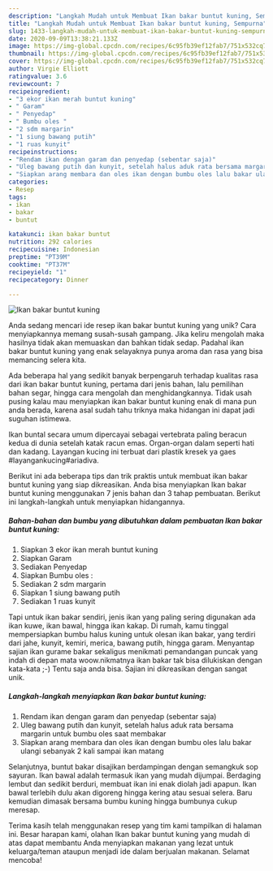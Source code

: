```yaml
---
description: "Langkah Mudah untuk Membuat Ikan bakar buntut kuning, Sempurna"
title: "Langkah Mudah untuk Membuat Ikan bakar buntut kuning, Sempurna"
slug: 1433-langkah-mudah-untuk-membuat-ikan-bakar-buntut-kuning-sempurna
date: 2020-09-09T13:38:21.133Z
image: https://img-global.cpcdn.com/recipes/6c95fb39ef12fab7/751x532cq70/ikan-bakar-buntut-kuning-foto-resep-utama.jpg
thumbnail: https://img-global.cpcdn.com/recipes/6c95fb39ef12fab7/751x532cq70/ikan-bakar-buntut-kuning-foto-resep-utama.jpg
cover: https://img-global.cpcdn.com/recipes/6c95fb39ef12fab7/751x532cq70/ikan-bakar-buntut-kuning-foto-resep-utama.jpg
author: Virgie Elliott
ratingvalue: 3.6
reviewcount: 7
recipeingredient:
- "3 ekor ikan merah buntut kuning"
- " Garam"
- " Penyedap"
- " Bumbu oles "
- "2 sdm margarin"
- "1 siung bawang putih"
- "1 ruas kunyit"
recipeinstructions:
- "Rendam ikan dengan garam dan penyedap (sebentar saja)"
- "Uleg bawang putih dan kunyit, setelah halus aduk rata bersama margarin untuk bumbu oles saat membakar"
- "Siapkan arang membara dan oles ikan dengan bumbu oles lalu bakar ulangi sebanyak 2 kali sampai ikan matang"
categories:
- Resep
tags:
- ikan
- bakar
- buntut

katakunci: ikan bakar buntut 
nutrition: 292 calories
recipecuisine: Indonesian
preptime: "PT39M"
cooktime: "PT37M"
recipeyield: "1"
recipecategory: Dinner

---
```



![Ikan bakar buntut kuning](https://img-global.cpcdn.com/recipes/6c95fb39ef12fab7/751x532cq70/ikan-bakar-buntut-kuning-foto-resep-utama.jpg)

Anda sedang mencari ide resep ikan bakar buntut kuning yang unik? Cara menyiapkannya memang susah-susah gampang. Jika keliru mengolah maka hasilnya tidak akan memuaskan dan bahkan tidak sedap. Padahal ikan bakar buntut kuning yang enak selayaknya punya aroma dan rasa yang bisa memancing selera kita.

Ada beberapa hal yang sedikit banyak berpengaruh terhadap kualitas rasa dari ikan bakar buntut kuning, pertama dari jenis bahan, lalu pemilihan bahan segar, hingga cara mengolah dan menghidangkannya. Tidak usah pusing kalau mau menyiapkan ikan bakar buntut kuning enak di mana pun anda berada, karena asal sudah tahu triknya maka hidangan ini dapat jadi suguhan istimewa.

Ikan buntal secara umum dipercayai sebagai vertebrata paling beracun kedua di dunia setelah katak racun emas. Organ-organ dalam seperti hati dan kadang. Layangan kucing ini terbuat dari plastik kresek ya gaes #layangankucing#ariadiva.


Berikut ini ada beberapa tips dan trik praktis untuk membuat ikan bakar buntut kuning yang siap dikreasikan. Anda bisa menyiapkan Ikan bakar buntut kuning menggunakan 7 jenis bahan dan 3 tahap pembuatan. Berikut ini langkah-langkah untuk menyiapkan hidangannya.

<!--inarticleads1-->

##### Bahan-bahan dan bumbu yang dibutuhkan dalam pembuatan Ikan bakar buntut kuning:

1. Siapkan 3 ekor ikan merah buntut kuning
1. Siapkan  Garam
1. Sediakan  Penyedap
1. Siapkan  Bumbu oles :
1. Sediakan 2 sdm margarin
1. Siapkan 1 siung bawang putih
1. Sediakan 1 ruas kunyit


Tapi untuk ikan bakar sendiri, jenis ikan yang paling sering digunakan ada ikan kuwe, ikan bawal, hingga ikan kakap. Di rumah, kamu tinggal mempersiapkan bumbu halus kuning untuk olesan ikan bakar, yang terdiri dari jahe, kunyit, kemiri, merica, bawang putih, hingga garam. Menyantap sajian ikan gurame bakar sekaligus menikmati pemandangan puncak yang indah di depan mata woow.nikmatnya ikan bakar tak bisa dilukiskan dengan kata-kata ;-) Tentu saja anda bisa. Sajian ini dikreasikan dengan sangat unik. 

<!--inarticleads2-->

##### Langkah-langkah menyiapkan Ikan bakar buntut kuning:

1. Rendam ikan dengan garam dan penyedap (sebentar saja)
1. Uleg bawang putih dan kunyit, setelah halus aduk rata bersama margarin untuk bumbu oles saat membakar
1. Siapkan arang membara dan oles ikan dengan bumbu oles lalu bakar ulangi sebanyak 2 kali sampai ikan matang


Selanjutnya, buntut bakar disajikan berdampingan dengan semangkuk sop sayuran. Ikan bawal adalah termasuk ikan yang mudah dijumpai. Berdaging lembut dan sedikit berduri, membuat ikan ini enak diolah jadi apapun. Ikan bawal terlebih dulu akan digoreng hingga kering atau sesuai selera. Baru kemudian dimasak bersama bumbu kuning hingga bumbunya cukup meresap. 

Terima kasih telah menggunakan resep yang tim kami tampilkan di halaman ini. Besar harapan kami, olahan Ikan bakar buntut kuning yang mudah di atas dapat membantu Anda menyiapkan makanan yang lezat untuk keluarga/teman ataupun menjadi ide dalam berjualan makanan. Selamat mencoba!
